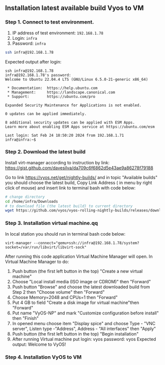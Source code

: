 ## Installation latest available build Vyos to VM
### Step 1. Connect to test environment.

 1. IP address of test environment: `192.168.1.78`
 2. Login: `infra`
 3. Password: `infra`

```bash
ssh infra@192.168.1.78
```

Expected output after login:
```
ssh infra@192.168.1.78
infra@192.168.1.78's password: 
Welcome to Ubuntu 22.04.4 LTS (GNU/Linux 6.5.0-21-generic x86_64)

 * Documentation:  https://help.ubuntu.com
 * Management:     https://landscape.canonical.com
 * Support:        https://ubuntu.com/pro

Expanded Security Maintenance for Applications is not enabled.

0 updates can be applied immediately.

8 additional security updates can be applied with ESM Apps.
Learn more about enabling ESM Apps service at https://ubuntu.com/esm

Last login: Sat Feb 24 18:50:20 2024 from 192.168.1.71
infra@infra:~$ 

```
### Step 2. Download the latest build 
Install virt-manager according to instruction by link:
https://gist.github.com/davesilva/da709c6f6862d5e43ae9a86278f79188

Go to link https://vyos.net/get/nightly-builds/ and in topic "Available builds" you should choose the latest build, Copy Link Address ( in menu by right click of mouse) and insert link to terminal bash with code below:

```bash
# change directory 
cd /home/infra/Downloads
# to download file (the latest build) to current directory
wget https://github.com/vyos/vyos-rolling-nightly-builds/releases/download/1.5-rolling-202402251233/vyos-1.5-rolling-202402251233-amd64.iso
```
### Step 3. Installation virtual machine.qq  
In local station you should run in terminal bash code below:
```
virt-manager --connect="qemu+ssh://infra@192.168.1.78/system?socket=/var/run/libvirt/libvirt-sock"
```
After running this code application Virtual Machine Manager will open.
In Virtual Machine Manager to do:
1. Push button (the first left button in the top) "Create a new virtual machine"
2. Choose "Local install media (ISO image or CDROM)" then "Forward"
3. Push button "Browse" and choose the latest downloaded build from Step 2 then "Choose volume" then "Forward"
4. Choose Memory=2048 and CPUs=1 then "Forward"
5. Put 4 GB to field "Create a disk image for virtual machine"then "Forward"
6. Put name "VyOS-NP" and mark "Customize configuration before install" then "Finish"
7. In opened menu choose item "Display spice" and choose Type - "VNC server", Listen type -"Address", Address - "All interfaces" then "Apply"
8. Push button (the first left button in the top) "Begin installation"
9. After running Virtual machine put 
    login: vyos 
    password: vyos
Expected output: Welcome to VyOS!

### Step 4. Installation VyOS to VM



